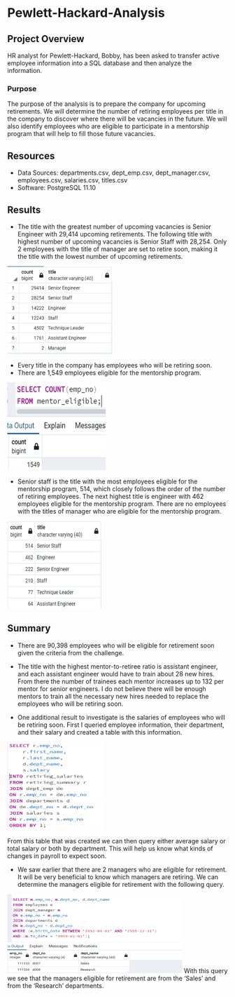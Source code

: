 # Pewlett-Hackard-Analysis
## Project Overview

HR analyst for Pewlett-Hackard, Bobby, has been asked to transfer active employee information into a SQL database and then analyze the information.   
### Purpose
The purpose of the analysis is to prepare the company for upcoming retirements.  We will determine the number of retiring employees per title in the company to discover where there will be vacancies in the future.  We will also identify employees who are eligible to participate in a mentorship program that will help to fill those future vacancies.

## Resources
- Data Sources: departments.csv, dept_emp.csv, dept_manager.csv, employees.csv, salaries.csv, titles.csv
- Software: PostgreSQL 11.10

## Results
-	The title with the greatest number of upcoming vacancies is Senior Engineer with 29,414 upcoming retirements.  The following title with highest number of upcoming vacancies is Senior Staff with 28,254.  Only 2 employees with the title of manager are set to retire soon, making it the title with the lowest number of upcoming retirements.
<img src="screen_shots/Capture.PNG" width="240" height="200"/>

-	Every title in the company has employees who will be retiring soon.
-	There are 1,549 employees eligible for the mentorship program.

<img src="screen_shots/Capture2.PNG" width="225" height="200"/>

-	Senior staff is the title with the most employees eligible for the mentorship program, 514, which closely follows the order of the number of retiring employees.  The next highest title is engineer with 462 employees eligible for the mentorship program.  There are no employees with the titles of manager who are eligible for the mentorship program. 
<img src="screen_shots/Capture3.PNG" width="215" height="200"/>

## Summary
-	There are 90,398 employees who will be eligible for retirement soon given the criteria from the challenge.
-	The title with the highest mentor-to-retiree ratio is assistant engineer, and each assistant engineer would have to train about 28 new hires. From there the number of trainees each mentor increases up to 132 per mentor for senior engineers.  I do not believe there will be enough mentors to train all the necessary new hires needed to replace the employees who will be retiring soon.

-	One additional result to investigate is the salaries of employees who will be retiring soon.  First I queried employee information, their department, and their salary and created a table with this information.  
<img src="screen_shots/Capture4.PNG" width="220" height="200"/>

From this table that was created we can then query either average salary or total salary or both by department.  This will help us know what kinds of changes in payroll to expect soon.
-	We saw earlier that there are 2 managers who are eligible for retirement.  It will be very beneficial to know which managers are retiring.  We can determine the managers eligible for retirement with the following query.
<img src="screen_shots/Capture5.PNG" width="400" height="180"/>
With this query we see that the managers eligible for retirement are from the ‘Sales’ and from the ‘Research’ departments.

